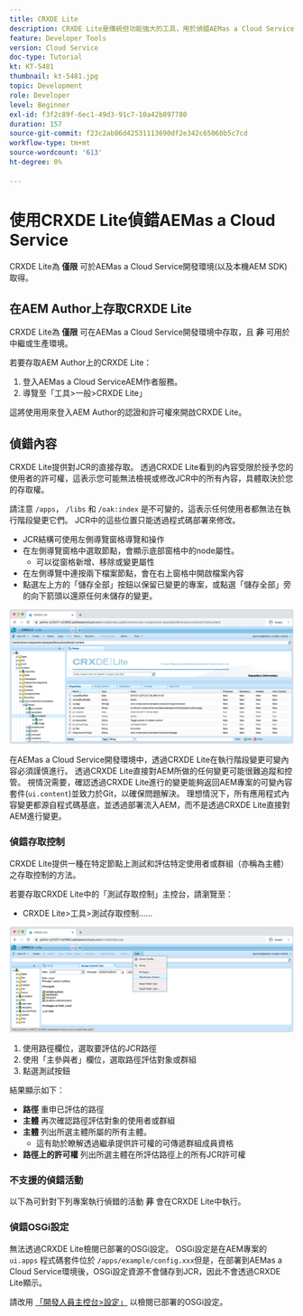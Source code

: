 ```yaml
---
title: CRXDE Lite
description: CRXDE Lite是傳統但功能強大的工具，用於偵錯AEMas a Cloud Service開發人員環境。 CRXDE Lite提供了一套功能，可協助進行除錯，使其無法檢查所有資源和屬性、控制JCR的可變部分及調查許可權。
feature: Developer Tools
version: Cloud Service
doc-type: Tutorial
kt: KT-5481
thumbnail: kt-5481.jpg
topic: Development
role: Developer
level: Beginner
exl-id: f3f2c89f-6ec1-49d3-91c7-10a42b897780
duration: 157
source-git-commit: f23c2ab86d42531113690df2e342c65060b5c7cd
workflow-type: tm+mt
source-wordcount: '613'
ht-degree: 0%

---
```


# 使用CRXDE Lite偵錯AEMas a Cloud Service

CRXDE Lite為 __僅限__ 可於AEMas a Cloud Service開發環境(以及本機AEM SDK)取得。

## 在AEM Author上存取CRXDE Lite

CRXDE Lite為 __僅限__ 可在AEMas a Cloud Service開發環境中存取，且 __非__ 可用於中繼或生產環境。

若要存取AEM Author上的CRXDE Lite：

1. 登入AEMas a Cloud ServiceAEM作者服務。
1. 導覽至「工具>一般>CRXDE Lite」

這將使用用來登入AEM Author的認證和許可權來開啟CRXDE Lite。

## 偵錯內容

CRXDE Lite提供對JCR的直接存取。 透過CRXDE Lite看到的內容受限於授予您的使用者的許可權，這表示您可能無法檢視或修改JCR中的所有內容，具體取決於您的存取權。

請注意 `/apps`， `/libs` 和 `/oak:index` 是不可變的，這表示任何使用者都無法在執行階段變更它們。 JCR中的這些位置只能透過程式碼部署來修改。

+ JCR結構可使用左側導覽窗格導覽和操作
+ 在左側導覽窗格中選取節點，會顯示底部窗格中的node屬性。
   + 可以從窗格新增、移除或變更屬性
+ 在左側導覽中連按兩下檔案節點，會在右上窗格中開啟檔案內容
+ 點選左上方的「儲存全部」按鈕以保留已變更的專案，或點選「儲存全部」旁的向下箭頭以還原任何未儲存的變更。

![CRXDE Lite — 偵錯內容](./assets/crxde-lite/debugging-content.png)

在AEMas a Cloud Service開發環境中，透過CRXDE Lite在執行階段變更可變內容必須謹慎進行。
透過CRXDE Lite直接對AEM所做的任何變更可能很難追蹤和控管。 視情況需要，確認透過CRXDE Lite進行的變更能夠返回AEM專案的可變內容套件(`ui.content`)並致力於Git，以確保問題解決。 理想情況下，所有應用程式內容變更都源自程式碼基底，並透過部署流入AEM，而不是透過CRXDE Lite直接對AEM進行變更。

### 偵錯存取控制

CRXDE Lite提供一種在特定節點上測試和評估特定使用者或群組（亦稱為主體）之存取控制的方法。

若要存取CRXDE Lite中的「測試存取控制」主控台，請瀏覽至：

+ CRXDE Lite>工具>測試存取控制……

![CRXDE Lite — 測試存取控制](./assets/crxde-lite/permissions__test-access-control.png)

1. 使用路徑欄位，選取要評估的JCR路徑
1. 使用「主參與者」欄位，選取路徑評估對象或群組
1. 點選測試按鈕

結果顯示如下：

+ __路徑__ 重申已評估的路徑
+ __主體__ 再次確認路徑評估對象的使用者或群組
+ __主體__ 列出所選主體所屬的所有主體。
   + 這有助於瞭解透過繼承提供許可權的可傳遞群組成員資格
+ __路徑上的許可權__ 列出所選主體在所評估路徑上的所有JCR許可權

### 不支援的偵錯活動

以下為可針對下列專案執行偵錯的活動 __非__ 會在CRXDE Lite中執行。

### 偵錯OSGi設定

無法透過CRXDE Lite檢閱已部署的OSGi設定。 OSGi設定是在AEM專案的 `ui.apps` 程式碼套件位於 `/apps/example/config.xxx`但是，在部署到AEMas a Cloud Service環境後，OSGi設定資源不會儲存到JCR，因此不會透過CRXDE Lite顯示。

請改用 [「開發人員主控台>設定」](./developer-console.md#configurations) 以檢閱已部署的OSGi設定。
